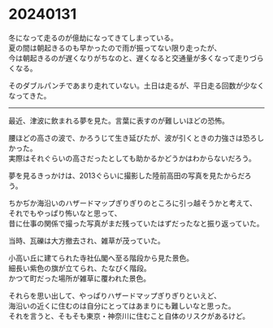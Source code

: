 # 20240131

冬になって走るのが億劫になってきてしまっている。<br/>
夏の間は朝起きるのも早かったので雨が振ってない限り走ったが、<br/>
今は朝起きるのが遅くなりがちなのと、遅くなると交通量が多くなって走りづらくなる。

そのダブルパンチであまり走れていない。土日は走るが、平日走る回数が少なくなってきた。

---

最近、津波に飲まれる夢を見た。言葉に表すのが難しいほどの恐怖。

腰ほどの高さの波で、かろうじて生き延びたが、波が引くときの力強さは恐ろしかった。<br/>
実際はそれぐらいの高さだったとしても助かるかどうかはわからないだろう。

夢を見るきっかけは、2013ぐらいに撮影した陸前高田の写真を見たからだろう。

ちかぢか海沿いのハザードマップぎりぎりのところに引っ越そうかと考えて、<br/>
それでもやっぱり怖いなと思って、<br/>
昔に仕事の関係で撮った写真がまだ残っていたはずだったなと振り返っていた。<br/>

当時、瓦礫は大方撤去され、雑草が茂っていた。<br/>

小高い丘に建てられた寺社仏閣へ至る階段から見た景色。<br/>
細長い紫色の旗が立てられ、たなびく階段。<br/>
かつて町だった場所が雑草に覆われた景色。<br/>

それらを思い出して、やっぱりハザードマップぎりぎりといえど、<br/>
海沿いの近くに住むのは自分にとってはあまりにも難しいなと思った。<br/>
それを言うと、そもそも東京・神奈川に住むこと自体のリスクがあるけど。
